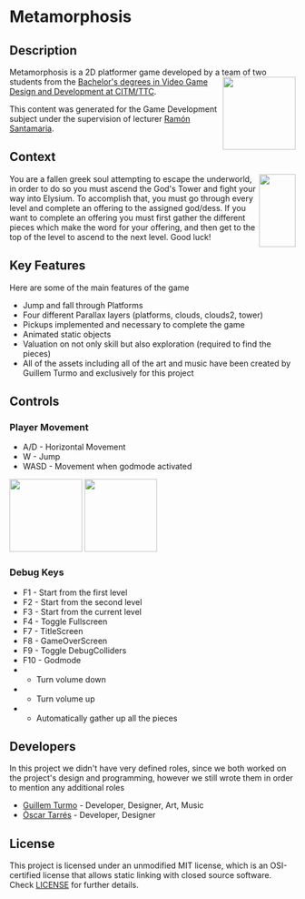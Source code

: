 # Metamorphosis

## Description

Metamorphosis is a 2D platformer game developed by a team of two students<img align="right" width="128" height="128" src="https://github.com/Turmo11/Metamorphosis/blob/master/Screenshots/uwu_logo_black.png"> from the [Bachelor's degrees in Video Game Design and Development at CITM/TTC](<https://www.citm.upc.edu/ing/estudis/graus-videojocs/>). 



This content was generated for the Game Development subject under the supervision of lecturer [Ramón Santamaria](<https://www.linkedin.com/in/raysan/>). 

## Context

<img align="right" width="64" height="128" src="https://github.com/Turmo11/Metamorphosis/blob/master/Screenshots/goal.gif">
You are a fallen greek soul attempting to escape the underworld, in order to do so you must ascend the God's Tower and fight your way into Elysium. To accomplish that, you must go through every level and complete an offering to the assigned god/dess. If you want to complete an offering you must first gather the different pieces which make the word for your offering, and then get to the top of the level to ascend to the next level. Good luck! 


## Key Features

Here are some of the main features of the game
 - Jump and fall through Platforms
 - Four different Parallax layers (platforms, clouds, clouds2, tower)
 - Pickups implemented and necessary to complete the game
 - Animated static objects
 - Valuation on not only skill but also exploration (required to find the pieces)
 - All of the assets including all of the art and music have been created by Guillem Turmo and exclusively for this project
 
## Controls

### Player Movement
 - A/D - Horizontal Movement
 - W - Jump
 - WASD - Movement when godmode activated
  <img width="128" height="128" src="https://github.com/Turmo11/Metamorphosis/blob/master/Docs/player_run.gif">
  <img width="128" height="128" src="https://github.com/Turmo11/Metamorphosis/blob/master/Docs/player_god.gif">


 
 
 
### Debug Keys
 - F1 - Start from the first level
 - F2 - Start from the second level
 - F3 - Start from the current level
 - F4 - Toggle Fullscreen
 - F7 - TitleScreen
 - F8 - GameOverScreen
 - F9 - Toggle DebugColliders
 - F10 - Godmode
 - - Turn volume down
 - + Turn volume up
 - * Automatically gather up all the pieces
 
## Developers

In this project we didn't have very defined roles, since we both worked on the project's design and programming, however we still wrote them in order to mention any additional roles

 - [Guillem Turmo](<https://github.com/Turmo11>) - Developer, Designer, Art, Music
 - [Òscar Tarrés](<https://github.com/oscarta3>) - Developer, Designer


## License

This project is licensed under an unmodified MIT license, which is an OSI-certified license that allows static linking with closed source software. Check [LICENSE](LICENSE) for further details.
